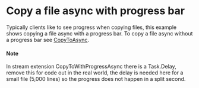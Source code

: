 ﻿# Copy a file async with progress bar

Typically clients like to see progress when copying files, this example shows copying a file async with a progress bar. To copy a file async without a progress bar see [CopyToAsync](https://docs.microsoft.com/en-us/dotnet/api/system.io.stream.copytoasync?view=netcore-3.1).

#### Note
In stream extension CopyToWithProgressAsync there is a Task.Delay, remove this for code out in the real world, the delay is needed here for a small file (5,000 lines) so the progress does not happen in a split second.